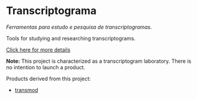 # Transcriptograma

*Ferramentas para estudo e pesquisa de transcriptogramas.*

Tools for studying and researching transcriptograms.

[Click here for more details](https://github.com/joseflaviojr/transcriptograma/wiki)

**Note:** This project is characterized as a transcriptogram laboratory. There is no intention to launch a product.

Products derived from this project:

* [transmod](https://github.com/joseflaviojr/transmod)
